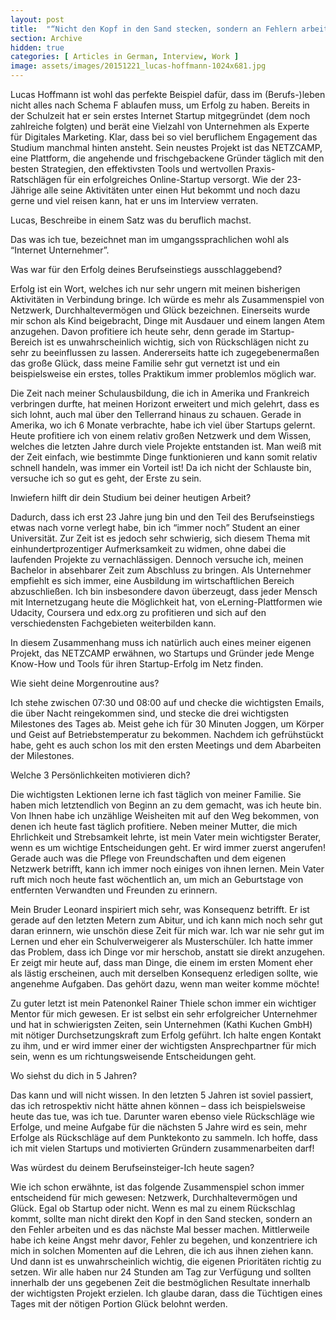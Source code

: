 ```yaml
---
layout: post
title:  "“Nicht den Kopf in den Sand stecken, sondern an Fehlern arbeiten”"
section: Archive
hidden: true
categories: [ Articles in German, Interview, Work ]
image: assets/images/20151221_lucas-hoffmann-1024x681.jpg
---
```



Lucas Hoffmann ist wohl das perfekte Beispiel dafür, dass im (Berufs-)leben nicht alles nach Schema F ablaufen muss, um Erfolg zu haben. Bereits in der Schulzeit hat er sein erstes Internet Startup mitgegründet (dem noch zahlreiche folgten) und berät eine Vielzahl von Unternehmen als Experte für Digitales Marketing. Klar, dass bei so viel beruflichem Engagement das Studium manchmal hinten ansteht. Sein neustes Projekt ist das NETZCAMP, eine Plattform, die angehende und frischgebackene Gründer täglich mit den besten Strategien, den effektivsten Tools und wertvollen Praxis-Ratschlägen für ein erfolgreiches Online-Startup versorgt. Wie der 23-Jährige alle seine Aktivitäten unter einen Hut bekommt und noch dazu gerne und viel reisen kann, hat er uns im Interview verraten.

Lucas, Beschreibe in einem Satz was du beruflich machst.

Das was ich tue, bezeichnet man im umgangssprachlichen wohl als “Internet Unternehmer”.

Was war für den Erfolg deines Berufseinstiegs ausschlaggebend?

Erfolg ist ein Wort, welches ich nur sehr ungern mit meinen bisherigen Aktivitäten in Verbindung bringe. Ich würde es mehr als Zusammenspiel von Netzwerk, Durchhaltevermögen und Glück bezeichnen. Einerseits wurde mir schon als Kind beigebracht, Dinge mit Ausdauer und einem langen Atem anzugehen. Davon profitiere ich heute sehr, denn gerade im Startup-Bereich ist es unwahrscheinlich wichtig, sich von Rückschlägen nicht zu sehr zu beeinflussen zu lassen. Andererseits hatte ich zugegebenermaßen das große Glück, dass meine Familie sehr gut vernetzt ist und ein beispielsweise ein erstes, tolles Praktikum immer problemlos möglich war.

Die Zeit nach meiner Schulausbildung, die ich in Amerika und Frankreich verbringen durfte, hat meinen Horizont erweitert und mich gelehrt, dass es sich lohnt, auch mal über den Tellerrand hinaus zu schauen. Gerade in Amerika, wo ich 6 Monate verbrachte, habe ich viel über Startups gelernt. Heute profitiere ich von einem relativ großen Netzwerk und dem Wissen, welches die letzten Jahre durch viele Projekte entstanden ist. Man weiß mit der Zeit einfach, wie bestimmte Dinge funktionieren und kann somit relativ schnell handeln, was immer ein Vorteil ist! Da ich nicht der Schlauste bin, versuche ich so gut es geht, der Erste zu sein.

Inwiefern hilft dir dein Studium bei deiner heutigen Arbeit?

Dadurch, dass ich erst 23 Jahre jung bin und den Teil des Berufseinstiegs etwas nach vorne verlegt habe, bin ich “immer noch” Student an einer Universität. Zur Zeit ist es jedoch sehr schwierig, sich diesem Thema mit einhundertprozentiger Aufmerksamkeit zu widmen, ohne dabei die laufenden Projekte zu vernachlässigen. Dennoch versuche ich, meinen Bachelor in absehbarer Zeit zum Abschluss zu bringen. Als Unternehmer empfiehlt es sich immer, eine Ausbildung im wirtschaftlichen Bereich abzuschließen. Ich bin insbesondere davon überzeugt, dass jeder Mensch mit Internetzugang heute die Möglichkeit hat, von eLerning-Plattformen wie Udacity, Coursera und edx.org zu profitieren und sich auf den verschiedensten Fachgebieten weiterbilden kann.

In diesem Zusammenhang muss ich natürlich auch eines meiner eigenen Projekt, das NETZCAMP erwähnen, wo Startups und Gründer jede Menge Know-How und Tools für ihren Startup-Erfolg im Netz finden.

Wie sieht deine Morgenroutine aus?

Ich stehe zwischen 07:30 und 08:00 auf und checke die wichtigsten Emails, die über Nacht reingekommen sind, und stecke die drei wichtigsten Milestones des Tages ab. Meist gehe ich für 30 Minuten Joggen, um Körper und Geist auf Betriebstemperatur zu bekommen. Nachdem ich gefrühstückt habe, geht es auch schon los mit den ersten Meetings und dem Abarbeiten der Milestones.

Welche 3 Persönlichkeiten motivieren dich?

Die wichtigsten Lektionen lerne ich fast täglich von meiner Familie. Sie haben mich letztendlich von Beginn an zu dem gemacht, was ich heute bin. Von Ihnen habe ich unzählige Weisheiten mit auf den Weg bekommen, von denen ich heute fast täglich profitiere. Neben meiner Mutter, die mich Ehrlichkeit und Strebsamkeit lehrte, ist mein Vater mein wichtigster Berater, wenn es um wichtige Entscheidungen geht. Er wird immer zuerst angerufen! Gerade auch was die Pflege von Freundschaften und dem eigenen Netzwerk betrifft, kann ich immer noch einiges von ihnen lernen. Mein Vater ruft mich noch heute fast wöchentlich an, um mich an Geburtstage von entfernten Verwandten und Freunden zu erinnern.

Mein Bruder Leonard inspiriert mich sehr, was Konsequenz betrifft. Er ist gerade auf den letzten Metern zum Abitur, und ich kann mich noch sehr gut daran erinnern, wie unschön diese Zeit für mich war. Ich war nie sehr gut im Lernen und eher ein Schulverweigerer als Musterschüler. Ich hatte immer das Problem, dass ich Dinge vor mir herschob, anstatt sie direkt anzugehen. Er zeigt mir heute auf, dass man Dinge, die einem im ersten Moment eher als lästig erscheinen, auch mit derselben Konsequenz erledigen sollte, wie angenehme Aufgaben. Das gehört dazu, wenn man weiter komme möchte!

Zu guter letzt ist mein Patenonkel Rainer Thiele schon immer ein wichtiger Mentor für mich gewesen. Er ist selbst ein sehr erfolgreicher Unternehmer und hat in schwierigsten Zeiten, sein Unternehmen (Kathi Kuchen GmbH) mit nötiger Durchsetzungskraft zum Erfolg geführt. Ich halte engen Kontakt zu ihm, und er wird immer einer der wichtigsten Ansprechpartner für mich sein, wenn es um richtungsweisende Entscheidungen geht.

Wo siehst du dich in 5 Jahren?

Das kann und will nicht wissen. In den letzten 5 Jahren ist soviel passiert, das ich retrospektiv nicht hätte ahnen können – dass ich beispielsweise heute das tue, was ich tue. Darunter waren ebenso viele Rückschläge wie Erfolge, und meine Aufgabe für die nächsten 5 Jahre wird es sein, mehr Erfolge als Rückschläge auf dem Punktekonto zu sammeln. Ich hoffe, dass ich mit vielen Startups und motivierten Gründern zusammenarbeiten darf!

Was würdest du deinem Berufseinsteiger-Ich heute sagen?

Wie ich schon erwähnte, ist das folgende Zusammenspiel schon immer entscheidend für mich gewesen: Netzwerk, Durchhaltevermögen und Glück. Egal ob Startup oder nicht. Wenn es mal zu einem Rückschlag kommt, sollte man nicht direkt den Kopf in den Sand stecken, sondern an den Fehler arbeiten und es das nächste Mal besser machen. Mittlerweile habe ich keine Angst mehr davor, Fehler zu begehen, und konzentriere ich mich in solchen Momenten auf die Lehren, die ich aus ihnen ziehen kann. Und dann ist es unwahrscheinlich wichtig, die eigenen Prioritäten richtig zu setzen. Wir alle haben nur 24 Stunden am Tag zur Verfügung und sollten innerhalb der uns gegebenen Zeit die bestmöglichen Resultate innerhalb der wichtigsten Projekt erzielen. Ich glaube daran, dass die Tüchtigen eines Tages mit der nötigen Portion Glück belohnt werden.


